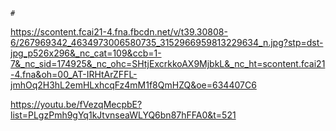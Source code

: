 	#
    
 https://scontent.fcai21-4.fna.fbcdn.net/v/t39.30808-6/267969342_4634973006580735_3152966959813229634_n.jpg?stp=dst-jpg_p526x296&_nc_cat=109&ccb=1-7&_nc_sid=174925&_nc_ohc=SHtjExcrkkoAX9MjbkL&_nc_ht=scontent.fcai21-4.fna&oh=00_AT-IRHtArZFFL-jmhOq2H3hL2emHLxhcqFz4mM1f8QmHZQ&oe=634407C6
 
 https://youtu.be/fVezqMecpbE?list=PLgzPmh9gYq1kJtvnseaWLYQ6bn87hFFA0&t=521